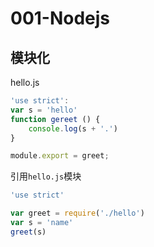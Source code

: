 # 001-Nodejs
## 模块化
hello.js
```javascript
'use strict':
var s = 'hello'
function gereet () {
    console.log(s + '.')
}

module.export = greet;
```
引用`hello.js`模块
```javascript
'use strict'

var greet = require('./hello')
var s = 'name'
greet(s)
```

